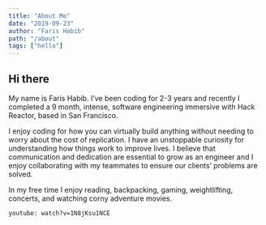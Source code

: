 ```yaml
---
title: "About Me"
date: "2019-09-23"
author: "Faris Habib"
path: "/about"
tags: ["hello"]
---
```


## Hi there

My name is Faris Habib.  I’ve been coding for 2-3 years and recently I completed a 9 month, intense, software engineering immersive with Hack Reactor, based in San Francisco.

I enjoy coding for how you can virtually build anything without needing to worry about the cost of replication. I have an unstoppable curiosity for understanding how things work to improve lives. I believe that communication and dedication are essential to grow as an engineer and I enjoy collaborating with my teammates to ensure our clients’ problems are solved.

In my free time I enjoy reading, backpacking, gaming, weightlifting, concerts, and watching corny adventure movies.

`youtube: watch?v=1N8jKsu1NCE`